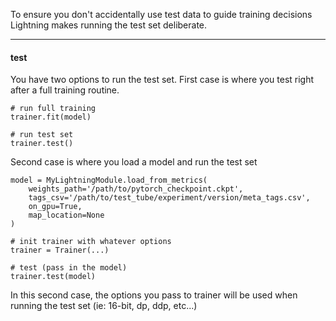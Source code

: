 To ensure you don't accidentally use test data to guide training decisions Lightning makes running the test set deliberate.   

---
#### test
You have two options to run the test set. 
First case is where you test right after a full training routine.
``` {.python}
# run full training
trainer.fit(model)

# run test set
trainer.test()
```   

Second case is where you load a model and run the test set   
```{.python}
model = MyLightningModule.load_from_metrics(
    weights_path='/path/to/pytorch_checkpoint.ckpt',
    tags_csv='/path/to/test_tube/experiment/version/meta_tags.csv',
    on_gpu=True,
    map_location=None
)

# init trainer with whatever options
trainer = Trainer(...)
    
# test (pass in the model)
trainer.test(model)
```
In this second case, the options you pass to trainer will be used when running the test set (ie: 16-bit, dp, ddp, etc...)  
 
